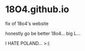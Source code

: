 # 18O4.github.io
fix of 18o4's website

honestly go be better 18o4... big L...

I HATE POLAND... >:(
